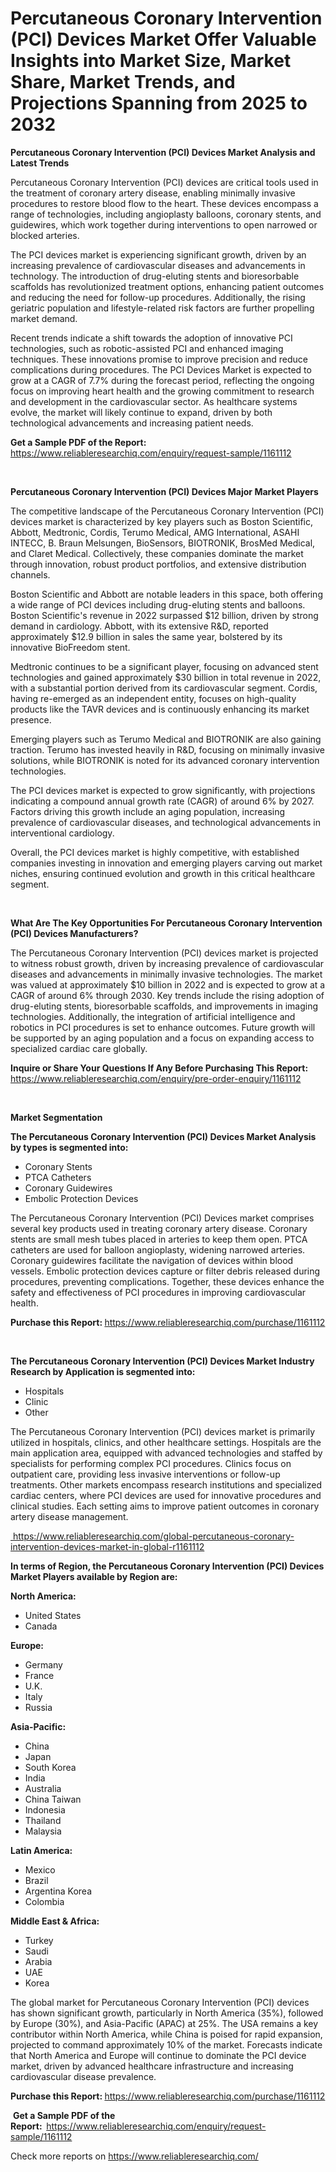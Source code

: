 <p><h1>Percutaneous Coronary Intervention (PCI) Devices Market Offer Valuable Insights into Market Size, Market Share, Market Trends, and Projections Spanning from 2025 to 2032</h1></p><p><strong>Percutaneous Coronary Intervention (PCI) Devices Market Analysis and Latest Trends</strong></p>
<p><p>Percutaneous Coronary Intervention (PCI) devices are critical tools used in the treatment of coronary artery disease, enabling minimally invasive procedures to restore blood flow to the heart. These devices encompass a range of technologies, including angioplasty balloons, coronary stents, and guidewires, which work together during interventions to open narrowed or blocked arteries.</p><p>The PCI devices market is experiencing significant growth, driven by an increasing prevalence of cardiovascular diseases and advancements in technology. The introduction of drug-eluting stents and bioresorbable scaffolds has revolutionized treatment options, enhancing patient outcomes and reducing the need for follow-up procedures. Additionally, the rising geriatric population and lifestyle-related risk factors are further propelling market demand.</p><p>Recent trends indicate a shift towards the adoption of innovative PCI technologies, such as robotic-assisted PCI and enhanced imaging techniques. These innovations promise to improve precision and reduce complications during procedures. The PCI Devices Market is expected to grow at a CAGR of 7.7% during the forecast period, reflecting the ongoing focus on improving heart health and the growing commitment to research and development in the cardiovascular sector. As healthcare systems evolve, the market will likely continue to expand, driven by both technological advancements and increasing patient needs.</p></p>
<p><strong>Get a Sample PDF of the Report:&nbsp;</strong> <a href="https://www.reliableresearchiq.com/enquiry/request-sample/1161112?utm_campaign=2247&utm_medium=2&utm_source=Github&utm_content=ia&utm_term=04032025&utm_id=percutaneous-coronary-intervention-pci-devices">https://www.reliableresearchiq.com/enquiry/request-sample/1161112</a></p>
<p>&nbsp;</p>
<p><strong>Percutaneous Coronary Intervention (PCI) Devices Major Market Players</strong></p>
<p><p>The competitive landscape of the Percutaneous Coronary Intervention (PCI) devices market is characterized by key players such as Boston Scientific, Abbott, Medtronic, Cordis, Terumo Medical, AMG International, ASAHI INTECC, B. Braun Melsungen, BioSensors, BIOTRONIK, BrosMed Medical, and Claret Medical. Collectively, these companies dominate the market through innovation, robust product portfolios, and extensive distribution channels.</p><p>Boston Scientific and Abbott are notable leaders in this space, both offering a wide range of PCI devices including drug-eluting stents and balloons. Boston Scientific's revenue in 2022 surpassed $12 billion, driven by strong demand in cardiology. Abbott, with its extensive R&D, reported approximately $12.9 billion in sales the same year, bolstered by its innovative BioFreedom stent.</p><p>Medtronic continues to be a significant player, focusing on advanced stent technologies and gained approximately $30 billion in total revenue in 2022, with a substantial portion derived from its cardiovascular segment. Cordis, having re-emerged as an independent entity, focuses on high-quality products like the TAVR devices and is continuously enhancing its market presence.</p><p>Emerging players such as Terumo Medical and BIOTRONIK are also gaining traction. Terumo has invested heavily in R&D, focusing on minimally invasive solutions, while BIOTRONIK is noted for its advanced coronary intervention technologies.</p><p>The PCI devices market is expected to grow significantly, with projections indicating a compound annual growth rate (CAGR) of around 6% by 2027. Factors driving this growth include an aging population, increasing prevalence of cardiovascular diseases, and technological advancements in interventional cardiology.</p><p>Overall, the PCI devices market is highly competitive, with established companies investing in innovation and emerging players carving out market niches, ensuring continued evolution and growth in this critical healthcare segment.</p></p>
<p>&nbsp;</p>
<p><strong>What Are The Key Opportunities For Percutaneous Coronary Intervention (PCI) Devices Manufacturers?</strong></p>
<p><p>The Percutaneous Coronary Intervention (PCI) devices market is projected to witness robust growth, driven by increasing prevalence of cardiovascular diseases and advancements in minimally invasive technologies. The market was valued at approximately $10 billion in 2022 and is expected to grow at a CAGR of around 6% through 2030. Key trends include the rising adoption of drug-eluting stents, bioresorbable scaffolds, and improvements in imaging technologies. Additionally, the integration of artificial intelligence and robotics in PCI procedures is set to enhance outcomes. Future growth will be supported by an aging population and a focus on expanding access to specialized cardiac care globally.</p></p>
<p><strong>Inquire or Share Your Questions If Any Before Purchasing This Report:</strong> <a href="https://www.reliableresearchiq.com/enquiry/pre-order-enquiry/1161112?utm_campaign=2247&utm_medium=2&utm_source=Github&utm_content=ia&utm_term=04032025&utm_id=percutaneous-coronary-intervention-pci-devices">https://www.reliableresearchiq.com/enquiry/pre-order-enquiry/1161112</a></p>
<p>&nbsp;</p>
<p><strong>Market Segmentation</strong></p>
<p><strong>The Percutaneous Coronary Intervention (PCI) Devices Market Analysis by types is segmented into:</strong></p>
<p><ul><li>Coronary Stents</li><li>PTCA Catheters</li><li>Coronary Guidewires</li><li>Embolic Protection Devices</li></ul></p>
<p><p>The Percutaneous Coronary Intervention (PCI) Devices market comprises several key products used in treating coronary artery disease. Coronary stents are small mesh tubes placed in arteries to keep them open. PTCA catheters are used for balloon angioplasty, widening narrowed arteries. Coronary guidewires facilitate the navigation of devices within blood vessels. Embolic protection devices capture or filter debris released during procedures, preventing complications. Together, these devices enhance the safety and effectiveness of PCI procedures in improving cardiovascular health.</p></p>
<p><strong>Purchase this Report:&nbsp;</strong><a href="https://www.reliableresearchiq.com/purchase/1161112?utm_campaign=2247&utm_medium=2&utm_source=Github&utm_content=ia&utm_term=04032025&utm_id=percutaneous-coronary-intervention-pci-devices">https://www.reliableresearchiq.com/purchase/1161112</a></p>
<p>&nbsp;</p>
<p><strong>The Percutaneous Coronary Intervention (PCI) Devices Market Industry Research by Application is segmented into:</strong></p>
<p><ul><li>Hospitals</li><li>Clinic</li><li>Other</li></ul></p>
<p><p>The Percutaneous Coronary Intervention (PCI) devices market is primarily utilized in hospitals, clinics, and other healthcare settings. Hospitals are the main application area, equipped with advanced technologies and staffed by specialists for performing complex PCI procedures. Clinics focus on outpatient care, providing less invasive interventions or follow-up treatments. Other markets encompass research institutions and specialized cardiac centers, where PCI devices are used for innovative procedures and clinical studies. Each setting aims to improve patient outcomes in coronary artery disease management.</p></p>
<p><a href="https://www.reliableresearchiq.com/global-percutaneous-coronary-intervention-devices-market-in-global-r1161112?utm_campaign=2247&utm_medium=2&utm_source=Github&utm_content=ia&utm_term=04032025&utm_id=percutaneous-coronary-intervention-pci-devices">&nbsp;https://www.reliableresearchiq.com/global-percutaneous-coronary-intervention-devices-market-in-global-r1161112</a></p>
<p><strong>In terms of Region, the Percutaneous Coronary Intervention (PCI) Devices Market Players available by Region are:</strong></p>
<p>
    <p> <strong> North America: </strong>
        <ul>
            <li>United States</li>
            <li>Canada</li>
        </ul>
        </p> 
    <p> <strong> Europe: </strong>
        <ul>
            <li>Germany</li>
            <li>France</li>
            <li>U.K.</li>
            <li>Italy</li>
            <li>Russia</li>
        </ul>
        </p> 
    <p> <strong> Asia-Pacific: </strong>
        <ul>
            <li>China</li>
            <li>Japan</li>
            <li>South Korea</li>
            <li>India</li>
            <li>Australia</li>
            <li>China Taiwan</li>
            <li>Indonesia</li>
            <li>Thailand</li>
            <li>Malaysia</li>
        </ul>
        </p> 
    <p> <strong> Latin America: </strong>
        <ul>
            <li>Mexico</li>
            <li>Brazil</li>
            <li>Argentina Korea</li>
            <li>Colombia</li>
        </ul>
        </p> 
    <p> <strong> Middle East & Africa: </strong>
        <ul>
            <li>Turkey</li>
            <li>Saudi</li>
            <li>Arabia</li>
            <li>UAE</li>
            <li>Korea</li>
        </ul>
    </p>
    </p>
<p><p>The global market for Percutaneous Coronary Intervention (PCI) devices has shown significant growth, particularly in North America (35%), followed by Europe (30%), and Asia-Pacific (APAC) at 25%. The USA remains a key contributor within North America, while China is poised for rapid expansion, projected to command approximately 10% of the market. Forecasts indicate that North America and Europe will continue to dominate the PCI device market, driven by advanced healthcare infrastructure and increasing cardiovascular disease prevalence.</p></p>
<p><strong>Purchase this Report: </strong><a href="https://www.reliableresearchiq.com/purchase/1161112?utm_campaign=2247&utm_medium=2&utm_source=Github&utm_content=ia&utm_term=04032025&utm_id=percutaneous-coronary-intervention-pci-devices">https://www.reliableresearchiq.com/purchase/1161112</a></p>
<p>&nbsp;<strong>Get a Sample PDF of the Report:&nbsp;&nbsp;</strong><a href="https://www.reliableresearchiq.com/enquiry/request-sample/1161112?utm_campaign=2247&utm_medium=2&utm_source=Github&utm_content=ia&utm_term=04032025&utm_id=percutaneous-coronary-intervention-pci-devices">https://www.reliableresearchiq.com/enquiry/request-sample/1161112</a></p>
<p><strong></strong></p>
<p>Check more reports on <a href="https://www.reliableresearchiq.com/?utm_campaign=2247&utm_medium=2&utm_source=Github&utm_content=ia&utm_term=04032025&utm_id=percutaneous-coronary-intervention-pci-devices">https://www.reliableresearchiq.com/</a></p>